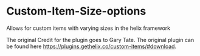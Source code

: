 # Custom-Item-Size-options
Allows for custom items with varying sizes in the helix framework

The original Credit for the plugin goes to Gary Tate. The original plugin can be found here https://plugins.gethelix.co/custom-items/#download.
